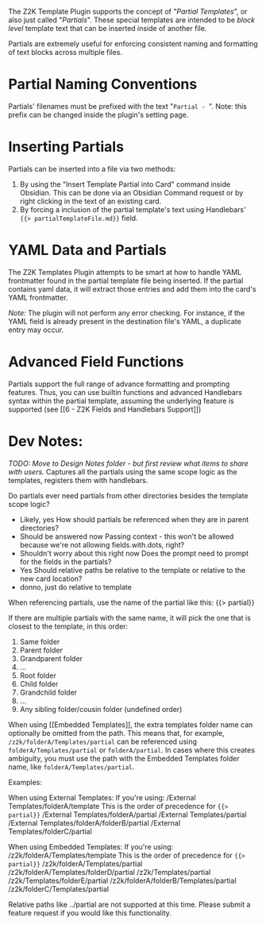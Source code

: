 The Z2K Template Plugin supports the concept of "*Partial Templates*", or also just called "*Partials*". These special templates are intended to be *block level* template text that can be inserted inside of another file. 

Partials are extremely useful for enforcing consistent naming and formatting of text blocks across multiple files.

# Partial Naming Conventions
Partials' filenames must be prefixed with the text "`Partial - `". 
Note: this prefix can be changed inside the plugin's setting page.

# Inserting Partials
Partials can be inserted into a file via two methods:
1. By using the "Insert Template Partial into Card" command inside Obsidian. This can be done via an Obsidian Command request or by right clicking in the text of an existing card.
2. By forcing a inclusion of the partial template's text using Handlebars' `{{> partialTemplateFile.md}}` field. 

# YAML Data and Partials
The Z2K Templates Plugin attempts to be smart at how to handle YAML frontmatter found in the partial template file being inserted. If the partial contains yaml data, it will extract those entries and add them into the card's YAML frontmatter. 

*Note:* The plugin will not perform any error checking. For instance, if the YAML field is already present in the destination file's YAML, a duplicate entry may occur. 

# Advanced Field Functions
Partials support the full range of advance formatting and prompting features. Thus, you can use builtin functions and advanced Handlebars syntax within the partial template, assuming the underlying feature is supported (see [[6 - Z2K Fields and Handlebars Support]])

# Dev Notes:
*TODO: Move to Design Notes folder - but first review what items to share with users.*
Captures all the partials using the same scope logic as the templates, registers them with handlebars.

Do partials ever need partials from other directories besides the template scope logic?
- Likely, yes
How should partials be referenced when they are in parent directories?
- Should be answered now
Passing context - this won't be allowed because we're not allowing fields.with.dots, right?
- Shouldn't worry about this right now
Does the prompt need to prompt for the fields in the partials?
- Yes
Should relative paths be relative to the template or relative to the new card location?
- donno, just do relative to template



When referencing partials, use the name of the partial like this:
{{> partial}}

If there are multiple partials with the same name, it will pick the one that is closest to the template, in this order:
1) Same folder
2) Parent folder
3) Grandparent folder
4) ...
5) Root folder
6) Child folder
7) Grandchild folder
8) ...
9) Any sibling folder/cousin folder (undefined order)

When using [[Embedded Templates]], the extra templates folder name can optionally be omitted from the path. This means that, for example, `/z2k/folderA/Templates/partial` can be referenced using `folderA/Templates/partial` or `folderA/partial`. In cases where this creates ambiguity, you must use the path with the Embedded Templates folder name, like `folderA/Templates/partial`.

Examples:

When using External Templates:
	If you're using:
	/External Templates/folderA/template
	This is the order of precedence for  `{{> partial}}`
	/External Templates/folderA/partial
	/External Templates/partial
	/External Templates/folderA/folderB/partial
	/External Templates/folderC/partial

When using Embedded Templates:
	If you're using:
	/z2k/folderA/Templates/template
	This is the order of precedence for `{{> partial}}`
	/z2k/folderA/Templates/partial
	/z2k/folderA/Templates/folderD/partial
	/z2k/Templates/partial
	/z2k/Templates/folderE/partial
	/z2k/folderA/folderB/Templates/partial
	/z2k/folderC/Templates/partial

Relative paths like ../partial are not supported at this time. Please submit a feature request if you would like this functionality.